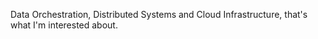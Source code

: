 Data Orchestration, Distributed Systems and Cloud Infrastructure, that's what I'm interested about. 

<!---
RaphSku/RaphSku is a ✨ special ✨ repository because its `README.md` (this file) appears on your GitHub profile.
You can click the Preview link to take a look at your changes.
--->
